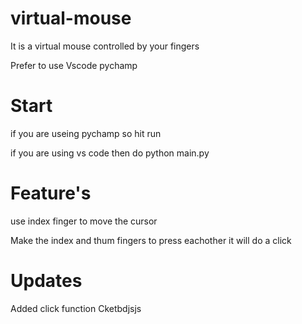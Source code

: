 # virtual-mouse
It is a virtual mouse controlled by your fingers 

Prefer to use Vscode pychamp

# Start
if you are useing pychamp so hit run



if you are using vs code then do python main.py

# Feature's

use index finger to move the cursor

Make the index and thum fingers to press eachother 
it will do a click
# Updates

Added click function
Cketbdjsjs
